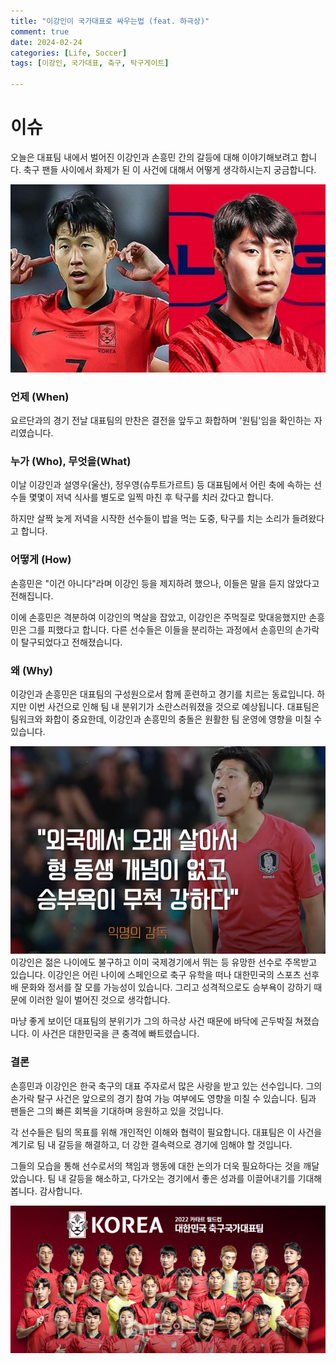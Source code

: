 ```yaml
---
title: "이강인이 국가대표로 싸우는법 (feat. 하극상)"
comment: true
date: 2024-02-24
categories: [Life, Soccer]
tags: [이강인, 국가대표, 축구, 탁구게이트]

---
```


# 이슈
오늘은 대표팀 내에서 벌어진 이강인과 손흥민 간의 갈등에 대해 이야기해보려고 합니다. 축구 팬들 사이에서 화제가 된 이 사건에 대해서 어떻게 생각하시는지 궁금합니다.

![이강인과 손흥민](/assets/202402/이강인과_손흥민.PNG)

### 언제 (When)
요르단과의 경기 전날 대표팀의 만찬은 결전을 앞두고 화합하며 '원팀'임을 확인하는 자리였습니다. 

### 누가 (Who), 무엇을(What)
이날 이강인과 설영우(울산), 정우영(슈투트가르트) 등 대표팀에서 어린 축에 속하는 선수들 몇몇이 저녁 식사를 별도로 일찍 마친 후 탁구를 치러 갔다고 합니다.

하지만 살짝 늦게 저녁을 시작한 선수들이 밥을 먹는 도중, 탁구를 치는 소리가 들려왔다고 합니다. 

### 어떻게 (How)
손흥민은 "이건 아니다"라며 이강인 등을 제지하려 했으나, 이들은 말을 듣지 않았다고 전해집니다.

이에 손흥민은 격분하여 이강인의 멱살을 잡았고, 이강인은 주먹질로 맞대응했지만 손흥민은 그를 피했다고 합니다. 다른 선수들은 이들을 분리하는 과정에서 손흥민의 손가락이 탈구되었다고 전해졌습니다.

### 왜 (Why)
이강인과 손흥민은 대표팀의 구성원으로서 함께 훈련하고 경기를 치르는 동료입니다. 
하지만 이번 사건으로 인해 팀 내 분위기가 소란스러워졌을 것으로 예상됩니다. 
대표팀은 팀워크와 화합이 중요한데, 이강인과 손흥민의 충돌은 원활한 팀 운영에 영향을 미칠 수 있습니다.

![이강인의 개념](/assets/202402/이강인_개념.PNG)
이강인은 젊은 나이에도 불구하고 이미 국제경기에서 뛰는 등 유망한 선수로 주목받고 있습니다. 
이강인은 어린 나이에 스페인으로 축구 유학을 떠나 대한민국의 스포츠 선후배 문화와 정서를 잘 모를 가능성이 있습니다.
그리고 성격적으로도 승부욕이 강하기 때문에 이러한 일이 벌어진 것으로 생각합니다.

마냥 좋게 보이던 대표팀의 분위기가 그의 하극상 사건 때문에 바닥에 곤두박질 쳐졌습니다.
이 사건은 대한민국을 큰 충격에 빠트렸습니다.


### 결론
손흥민과 이강인은 한국 축구의 대표 주자로서 많은 사랑을 받고 있는 선수입니다. 
그의 손가락 탈구 사건은 앞으로의 경기 참여 가능 여부에도 영향을 미칠 수 있습니다. 
팀과 팬들은 그의 빠른 회복을 기대하며 응원하고 있을 것입니다.

각 선수들은 팀의 목표를 위해 개인적인 이해와 협력이 필요합니다. 
대표팀은 이 사건을 계기로 팀 내 갈등을 해결하고, 더 강한 결속력으로 경기에 임해야 할 것입니다.

그들의 모습을 통해 선수로서의 책임과 행동에 대한 논의가 더욱 필요하다는 것을 깨달았습니다.
팀 내 갈등을 해소하고, 다가오는 경기에서 좋은 성과를 이끌어내기를 기대해 봅니다.
감사합니다.

![다시한번 대표팀](/assets/202402/대표팀.PNG)



